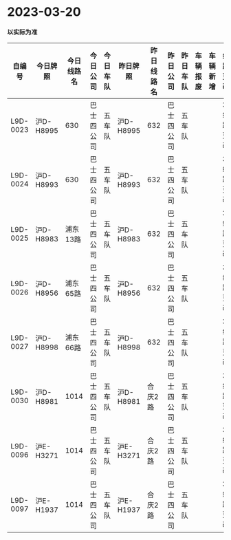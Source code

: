 # 2023-03-20

**以实际为准**

| 自编号      | 今日牌照     | 今日线路名 | 今日公司  | 今日车队 | 昨日牌照     | 昨日线路名 | 昨日公司  | 昨日车队 | 车辆报废 | 车辆新增 | 线路更改  | 车队更改 | 公司更改 | 牌照更改 |
|----------|----------|-------|-------|------|----------|-------|-------|------|------|------|-------|------|------|------|
| L9D-0023 | 沪D-H8995 | 630   | 巴士四公司 | 五车队  | 沪D-H8995 | 632   | 巴士四公司 | 五车队  |      |      | 3线路更改 |      |      |      |
| L9D-0024 | 沪D-H8993 | 630   | 巴士四公司 | 五车队  | 沪D-H8993 | 632   | 巴士四公司 | 五车队  |      |      | 3线路更改 |      |      |      |
| L9D-0025 | 沪D-H8983 | 浦东13路 | 巴士四公司 | 五车队  | 沪D-H8983 | 632   | 巴士四公司 | 五车队  |      |      | 3线路更改 |      |      |      |
| L9D-0026 | 沪D-H8956 | 浦东65路 | 巴士四公司 | 五车队  | 沪D-H8956 | 632   | 巴士四公司 | 五车队  |      |      | 3线路更改 |      |      |      |
| L9D-0027 | 沪D-H8998 | 浦东66路 | 巴士四公司 | 五车队  | 沪D-H8998 | 632   | 巴士四公司 | 五车队  |      |      | 3线路更改 |      |      |      |
| L9D-0030 | 沪D-H8981 | 1014  | 巴士四公司 | 五车队  | 沪D-H8981 | 合庆2路  | 巴士四公司 | 五车队  |      |      | 3线路更改 |      |      |      |
| L9D-0096 | 沪E-H3271 | 1014  | 巴士四公司 | 五车队  | 沪E-H3271 | 合庆2路  | 巴士四公司 | 五车队  |      |      | 3线路更改 |      |      |      |
| L9D-0097 | 沪E-H1937 | 1014  | 巴士四公司 | 五车队  | 沪E-H1937 | 合庆2路  | 巴士四公司 | 五车队  |      |      | 3线路更改 |
